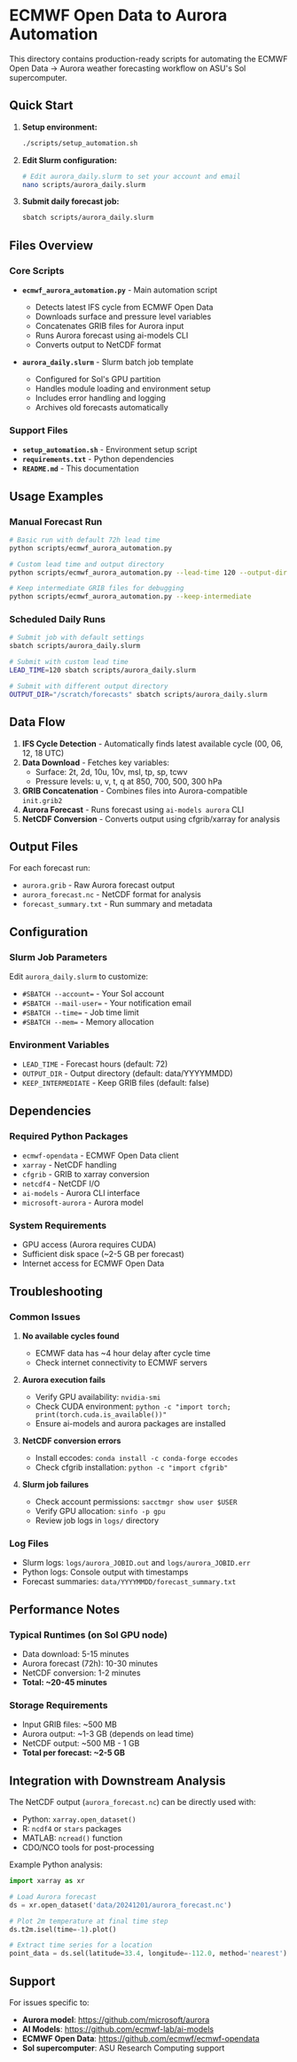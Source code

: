 # ECMWF Open Data to Aurora Automation

This directory contains production-ready scripts for automating the ECMWF Open Data → Aurora weather forecasting workflow on ASU's Sol supercomputer.

## Quick Start

1. **Setup environment:**
   ```bash
   ./scripts/setup_automation.sh
   ```

2. **Edit Slurm configuration:**
   ```bash
   # Edit aurora_daily.slurm to set your account and email
   nano scripts/aurora_daily.slurm
   ```

3. **Submit daily forecast job:**
   ```bash
   sbatch scripts/aurora_daily.slurm
   ```

## Files Overview

### Core Scripts

- **`ecmwf_aurora_automation.py`** - Main automation script
  - Detects latest IFS cycle from ECMWF Open Data
  - Downloads surface and pressure level variables
  - Concatenates GRIB files for Aurora input
  - Runs Aurora forecast using ai-models CLI
  - Converts output to NetCDF format

- **`aurora_daily.slurm`** - Slurm batch job template
  - Configured for Sol's GPU partition
  - Handles module loading and environment setup
  - Includes error handling and logging
  - Archives old forecasts automatically

### Support Files

- **`setup_automation.sh`** - Environment setup script
- **`requirements.txt`** - Python dependencies
- **`README.md`** - This documentation

## Usage Examples

### Manual Forecast Run
```bash
# Basic run with default 72h lead time
python scripts/ecmwf_aurora_automation.py

# Custom lead time and output directory
python scripts/ecmwf_aurora_automation.py --lead-time 120 --output-dir ./custom_output

# Keep intermediate GRIB files for debugging
python scripts/ecmwf_aurora_automation.py --keep-intermediate
```

### Scheduled Daily Runs
```bash
# Submit job with default settings
sbatch scripts/aurora_daily.slurm

# Submit with custom lead time
LEAD_TIME=120 sbatch scripts/aurora_daily.slurm

# Submit with different output directory
OUTPUT_DIR="/scratch/forecasts" sbatch scripts/aurora_daily.slurm
```

## Data Flow

1. **IFS Cycle Detection** - Automatically finds latest available cycle (00, 06, 12, 18 UTC)
2. **Data Download** - Fetches key variables:
   - Surface: 2t, 2d, 10u, 10v, msl, tp, sp, tcwv
   - Pressure levels: u, v, t, q at 850, 700, 500, 300 hPa
3. **GRIB Concatenation** - Combines files into Aurora-compatible `init.grib2`
4. **Aurora Forecast** - Runs forecast using `ai-models aurora` CLI
5. **NetCDF Conversion** - Converts output using cfgrib/xarray for analysis

## Output Files

For each forecast run:
- `aurora.grib` - Raw Aurora forecast output
- `aurora_forecast.nc` - NetCDF format for analysis
- `forecast_summary.txt` - Run summary and metadata

## Configuration

### Slurm Job Parameters
Edit `aurora_daily.slurm` to customize:
- `#SBATCH --account=` - Your Sol account
- `#SBATCH --mail-user=` - Your notification email
- `#SBATCH --time=` - Job time limit
- `#SBATCH --mem=` - Memory allocation

### Environment Variables
- `LEAD_TIME` - Forecast hours (default: 72)
- `OUTPUT_DIR` - Output directory (default: data/YYYYMMDD)
- `KEEP_INTERMEDIATE` - Keep GRIB files (default: false)

## Dependencies

### Required Python Packages
- `ecmwf-opendata` - ECMWF Open Data client
- `xarray` - NetCDF handling
- `cfgrib` - GRIB to xarray conversion
- `netcdf4` - NetCDF I/O
- `ai-models` - Aurora CLI interface
- `microsoft-aurora` - Aurora model

### System Requirements
- GPU access (Aurora requires CUDA)
- Sufficient disk space (~2-5 GB per forecast)
- Internet access for ECMWF Open Data

## Troubleshooting

### Common Issues

1. **No available cycles found**
   - ECMWF data has ~4 hour delay after cycle time
   - Check internet connectivity to ECMWF servers

2. **Aurora execution fails**
   - Verify GPU availability: `nvidia-smi`
   - Check CUDA environment: `python -c "import torch; print(torch.cuda.is_available())"`
   - Ensure ai-models and aurora packages are installed

3. **NetCDF conversion errors**
   - Install eccodes: `conda install -c conda-forge eccodes`
   - Check cfgrib installation: `python -c "import cfgrib"`

4. **Slurm job failures**
   - Check account permissions: `sacctmgr show user $USER`
   - Verify GPU allocation: `sinfo -p gpu`
   - Review job logs in `logs/` directory

### Log Files
- Slurm logs: `logs/aurora_JOBID.out` and `logs/aurora_JOBID.err`
- Python logs: Console output with timestamps
- Forecast summaries: `data/YYYYMMDD/forecast_summary.txt`

## Performance Notes

### Typical Runtimes (on Sol GPU node)
- Data download: 5-15 minutes
- Aurora forecast (72h): 10-30 minutes
- NetCDF conversion: 1-2 minutes
- **Total: ~20-45 minutes**

### Storage Requirements
- Input GRIB files: ~500 MB
- Aurora output: ~1-3 GB (depends on lead time)
- NetCDF output: ~500 MB - 1 GB
- **Total per forecast: ~2-5 GB**

## Integration with Downstream Analysis

The NetCDF output (`aurora_forecast.nc`) can be directly used with:
- Python: `xarray.open_dataset()`
- R: `ncdf4` or `stars` packages
- MATLAB: `ncread()` function
- CDO/NCO tools for post-processing

Example Python analysis:
```python
import xarray as xr

# Load Aurora forecast
ds = xr.open_dataset('data/20241201/aurora_forecast.nc')

# Plot 2m temperature at final time step
ds.t2m.isel(time=-1).plot()

# Extract time series for a location
point_data = ds.sel(latitude=33.4, longitude=-112.0, method='nearest')
```

## Support

For issues specific to:
- **Aurora model**: https://github.com/microsoft/aurora
- **AI Models**: https://github.com/ecmwf-lab/ai-models
- **ECMWF Open Data**: https://github.com/ecmwf/ecmwf-opendata
- **Sol supercomputer**: ASU Research Computing support